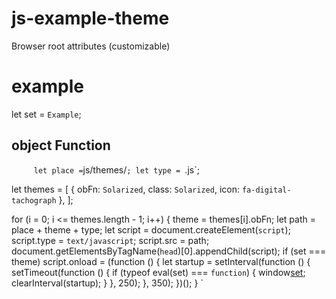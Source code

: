 # js-example-theme
Browser root attributes (customizable)

# example
let set = `Example`;

## object Function
`      let place = `js/themes/`;
       let type = `.js`;
      
let themes = [
  { obFn: `Solarized`, class: `Solarized`, icon: `fa-digital-tachograph` },
];

for (i = 0; i <= themes.length - 1; i++) {
        theme = themes[i].obFn;
        let path = place + theme + type;
        let script = document.createElement(`script`);
        script.type = `text/javascript`;
        script.src = path;
        document.getElementsByTagName(`head`)[0].appendChild(script);
        if (set === theme)
          script.onload = (function () {
            let startup = setInterval(function () {
              setTimeout(function () {
                if (typeof eval(set) === `function`) {
                  window[set]();
                  clearInterval(startup);
                }
              }, 250);
            }, 350);
          })();
      }
`
